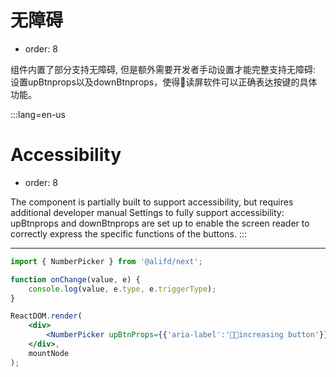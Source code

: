 # 无障碍

- order: 8

组件内置了部分支持无障碍, 但是额外需要开发者手动设置才能完整支持无障碍: 设置upBtnprops以及downBtnprops，使得读屏软件可以正确表达按键的具体功能。

:::lang=en-us
# Accessibility

- order: 8

The component is partially built to support accessibility, but requires additional developer manual Settings to fully support accessibility: upBtnprops and downBtnprops are set up to enable the screen reader to correctly express the specific functions of the buttons.
:::

---

````jsx
import { NumberPicker } from '@alifd/next';

function onChange(value, e) {
    console.log(value, e.type, e.triggerType);
}

ReactDOM.render(
    <div>
        <NumberPicker upBtnProps={{'aria-label':'increasing button'}} downBtnProps={{'aria-label':'decreasing button'}} defaultValue={0} type="inline" onChange={onChange}/>
    </div>,
    mountNode
);
````
